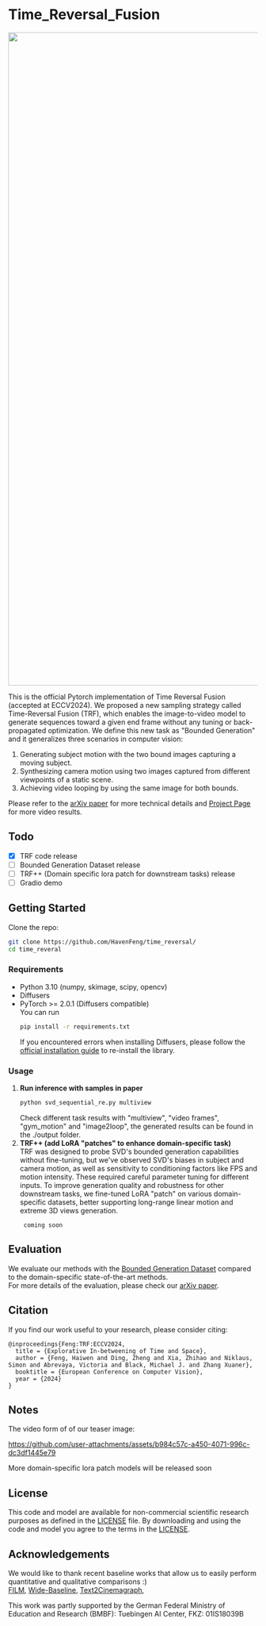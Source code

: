 # Time_Reversal_Fusion
<p align="center"> 
  <img width="1317" alt="TRF_teaser_figure" src="https://github.com/user-attachments/assets/6f793e43-afd8-4830-93f1-2c0171d8328a">
</p>

This is the official Pytorch implementation of Time Reversal Fusion (accepted at ECCV2024). 
We proposed a new sampling strategy called Time-Reversal Fusion (TRF), which enables the image-to-video model to generate sequences toward a given end frame without any tuning or back-propagated optimization. We define this new task as "Bounded Generation" and it generalizes three scenarios in computer vision: 
  1) Generating subject motion with the two bound images capturing a moving subject. 
  2) Synthesizing camera motion using two images captured from different viewpoints of a static scene.
  3) Achieving video looping by using the same image for both bounds.

Please refer to the [arXiv paper](https://arxiv.org/abs/2403.14611) for more technical details and [Project Page](time-reversal.github.io) for more video results.

## Todo
- [x] TRF code release
- [ ] Bounded Generation Dataset release
- [ ] TRF++ (Domain specific lora patch for downstream tasks) release
- [ ] Gradio demo

## Getting Started
Clone the repo:
  ```bash
  git clone https://github.com/HavenFeng/time_reversal/
  cd time_reveral
  ```

### Requirements
* Python 3.10 (numpy, skimage, scipy, opencv)
* Diffusers
* PyTorch >= 2.0.1 (Diffusers compatible)  
  You can run 
  ```bash
  pip install -r requirements.txt
  ```
  If you encountered errors when installing Diffusers, please follow the [official installation guide](https://huggingface.co/docs/diffusers/en/installation) to re-install the library.

### Usage
1. **Run inference with samples in paper**  
    ```bash
    python svd_sequential_re.py multiview
    ```
    Check different task results with "multiview", "video frames", "gym_motion" and "image2loop", the generated results can be found in the ./output folder.
2. **TRF++ (add LoRA "patches" to enhance domain-specific task)**  
    TRF was designed to probe SVD's bounded generation capabilities without fine-tuning, but we've observed SVD's biases in subject and camera motion, as well as sensitivity to conditioning factors like FPS and motion intensity. These required careful parameter tuning for different inputs. To improve generation quality and robustness for other downstream tasks, we fine-tuned LoRA "patch" on various domain-specific datasets, better supporting long-range linear motion and extreme 3D views generation.
   ```
    coming soon
   ```

## Evaluation
We evaluate our methods with the [Bounded Generation Dataset](https://time-reversal.github.io) compared to the domain-specific state-of-the-art methods.  
For more details of the evaluation, please check our [arXiv paper](https://arxiv.org/abs/2403.14611). 


## Citation
If you find our work useful to your research, please consider citing:
```
@inproceedings{Feng:TRF:ECCV2024,
  title = {Explorative In-betweening of Time and Space}, 
  author = {Feng, Haiwen and Ding, Zheng and Xia, Zhihao and Niklaus, Simon and Abrevaya, Victoria and Black, Michael J. and Zhang Xuaner}, 
  booktitle = {European Conference on Computer Vision}, 
  year = {2024}
}
```

## Notes
The video form of of our teaser image:

  https://github.com/user-attachments/assets/b984c57c-a450-4071-996c-dc3df1445e79

More domain-specific lora patch models will be released soon

## License
This code and model are available for non-commercial scientific research purposes as defined in the [LICENSE](https://github.com/HavenFeng/TRUST/blob/main/LICENSE) file.
By downloading and using the code and model you agree to the terms in the [LICENSE](https://github.com/HavenFeng/TRUST/blob/main/LICENSE). 

## Acknowledgements
We would like to thank recent baseline works that allow us to easily perform quantitative and qualitative comparisons :)  
[FILM](https://github.com/google-research/frame-interpolation), 
[Wide-Baseline](https://github.com/yilundu/cross_attention_renderer), 
[Text2Cinemagraph](https://github.com/text2cinemagraph/text2cinemagraph/tree/master), 

This work was partly supported by the German Federal Ministry of Education and Research (BMBF): Tuebingen AI Center, FKZ: 01IS18039B
